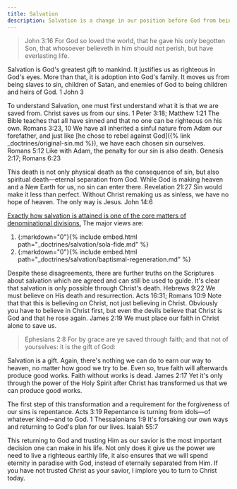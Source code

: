 ```yaml
---
title: Salvation
description: Salvation is a change in our position before God from being condemned to being justified and adopted as His children which is only possible through Jesus Christ.
---
```


> John 3:16  For God so loved the world, that he gave his only begotten Son, that whosoever believeth in him should not perish, but have everlasting life.

Salvation is God's greatest gift to mankind. It justifies us as righteous in God's eyes. More than that, it is adoption into God's family. It moves us from being slaves to sin, children of Satan, and enemies of God to being children and heirs of God. 1 John 3

To understand Salvation, one must first understand what it is that we are saved from. Christ saves us from our sins. 1 Peter 3:18; Matthew 1:21 The Bible teaches that all have sinned and that no one can be righteous on his own. Romans 3:23, 10 We have all inherited a sinful nature from Adam our forefather, and just like [he chose to rebel against God]({% link _doctrines/original-sin.md %}), we have each chosen sin ourselves. Romans 5:12 Like with Adam, the penalty for our sin is also death. Genesis 2:17; Romans 6:23

This death is not only physical death as the consequence of sin, but also spiritual death—eternal separation from God. While God is making heaven and a New Earth for us, no sin can enter there. Revelation 21:27 Sin would make it less than perfect. Without Christ remaking us as sinless, we have no hope of heaven. The only way is Jesus. John 14:6

[Exactly how salvation is attained is one of the core matters of denominational divisions.](https://denominationdifferences.com/compare/all#salvation) The major views are:

1. {:markdown="0"}{% include embed.html path="_doctrines/salvation/sola-fide.md" %}
2. {:markdown="0"}{% include embed.html path="_doctrines/salvation/baptismal-regeneration.md" %}

Despite these disagreements, there are further truths on the Scriptures about salvation which are agreed and can still be used to guide. It's clear that salvation is only possible through Christ's death. Hebrews 9:22 We must believe on His death and resurrection. Acts 16:31; Romans 10:9 Note that that this is believing *on* Christ, not just believing in Christ. Obviously you have to believe in Christ first, but even the devils believe that Christ is God and that he rose again. James 2:19 We must place our faith in Christ alone to save us.

> Ephesians 2:8  For by grace are ye saved through faith; and that not of yourselves: it is the gift of God:

Salvation is a gift. Again, there's nothing we can do to earn our way to heaven, no matter how good we try to be. Even so, true faith will afterwards produce good works. Faith without works is dead. James 2:17 Yet it's only through the power of the Holy Spirit after Christ has transformed us that we can produce good works.

The first step of this transformation and a requirement for the forgiveness of our sins is repentance. Acts 3:19 Repentance is turning from idols—of whatever kind—and to God. 1 Thessalonians 1:9 It's forsaking our own ways and returning to God's plan for our lives. Isaiah 55:7

This returning to God and trusting Him as our savior is the most important decision one can make in his life. Not only does it give us the power we need to live a righteous earthly life, it also ensures that we will spend eternity in paradise with God, instead of eternally separated from Him. If you have not trusted Christ as your savior, I implore you to turn to Christ today.